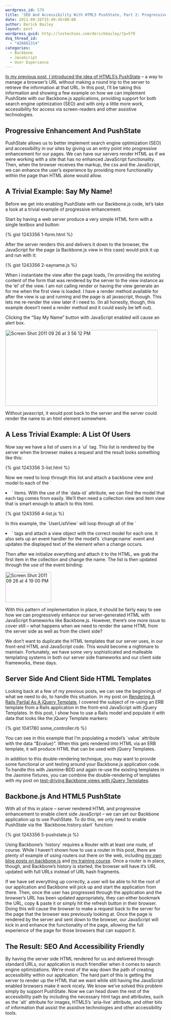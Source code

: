 ```yaml
---
wordpress_id: 579
title: 'SEO And Accessibility With HTML5 PushState, Part 2: Progressive Enhancement With Backbone.js'
date: 2011-09-26T15:49:45+00:00
author: Derick Bailey
layout: post
wordpress_guid: http://lostechies.com/derickbailey/?p=579
dsq_thread_id:
  - "426661314"
categories:
  - Backbone
  - JavaScript
  - User Experience
---
```

[In my previous post, I introduced the idea of HTML5&#8217;s PushState](https://lostechies.com/derickbailey/2011/09/26/seo-and-accessibility-with-html5-pushstate-part-1-introducing-pushstate/) &#8211; a way to manage a browser&#8217;s URL without making a round trip to the server to retrieve the information at that URL. In this post, I&#8217;ll be taking this information and showing a few example on how we can implement PushState with our Backbone.js applications, providing support for both search engine optimization (SEO) and with only a little more work, accessibility for access via screen-readers and other assistive technologies.

## Progressive Enhancement And PushState

PushState allows us to better implement search engine optimization (SEO) and accessibility in our sites by giving us an entry point into progressive enhancement for our pages. We can have our servers render HTML as if we were working with a site that has no enhanced JavaScript functionality. Then, when the browser receives the markup, the css and the JavaScript, we can enhance the user&#8217;s experience by providing more functionality within the page than HTML alone would allow.

## A Trivial Example: Say My Name!

Before we get into enabling PushState with our Backbone.js code, let&#8217;s take a look at a trivial example of progressive enhancement.

Start by having a web server produce a very simple HTML form with a single textbox and button:

{% gist 1243356 1-form.html %}

After the server renders this and delivers it down to the browser, the JavaScript for the page (a Backbone.js view in this case) would pick it up and run with it:

{% gist 1243356 2-sayname.js %}

When i instantiate the view after the page loads, I&#8217;m providing the existing content of the form that was rendered by the server to the view instance as the &#8216;el&#8217; of the view. I am not calling render or having the view generate an for me when the first view is loaded. I have a render method available for after the view is up and running and the page is all javascript, though. This lets me re-render the view later if i need to. (In all honestly, though, this example doesn&#8217;t need a render method and it could easily be left out).

Clicking the &#8220;Say My Name&#8221; button with JavaScript enabled will cause an alert box.

<img title="Screen Shot 2011-09-26 at 3.56.12 PM.png" src="https://lostechies.com/content/derickbailey/uploads/2011/09/Screen-Shot-2011-09-26-at-3.56.12-PM.png" border="0" alt="Screen Shot 2011 09 26 at 3 56 12 PM" width="479" height="238" />

Without javascript, it would post back to the server and the server could render the name to an html element somewhere.

## A Less Trivial Example: A List Of Users

Now say we have a list of users in a \`ul\` tag. This list is rendered by the server when the browser makes a request and the result looks something like this:

{% gist 1243356 3-list.html %}

Now we need to loop through this list and attach a backbone view and model to each of the \`<li>\` items. With the use of the \`data-id\` attribute, we can find the model that each tag comes from easily. We&#8217;ll then need a collection view and item view that is smart enough to attach to this html.

{% gist 1243356 4-list.js %}

In this example, the \`UserListView\` will loop through all of the \`<li>\` tags and attach a view object with the correct model for each one. It also sets up an event handler for the model&#8217;s \`change:name\` event and updates the displayed text of the element when a change occurs.

Then after we initialize everything and attach it to the HTML, we grab the first item in the collection and change the name. The list is then updated through the use of the event binding:

<img title="Screen Shot 2011-09-26 at 4.19.00 PM.png" src="https://lostechies.com/content/derickbailey/uploads/2011/09/Screen-Shot-2011-09-26-at-4.19.00-PM.png" border="0" alt="Screen Shot 2011 09 26 at 4 19 00 PM" width="144" height="95" />

With this pattern of implementation in place, it should be fairly easy to see how we can progressively enhance our server-generated HTML with JavaScript frameworks like Backbone.js. However, there&#8217;s one more issue to cover still &#8211; what happens when we need to render the same HTML from the server side as well as from the client side?

We don&#8217;t want to duplicate the HTML templates that our server uses, in our front-end HTML and JavaScript code. This would become a nightmare to maintain. Fortunately, we have some very sophisticated and malleable templating systems in both our server side frameworks and our client side frameworks, these days.

## Server Side And Client Side HTML Templates

Looking back at a few of my previous posts, we can see the beginnings of what we need to do, to handle this situation. In my post on [Rendering A Rails Partial As A jQuery Template](https://lostechies.com/derickbailey/2011/06/22/rendering-a-rails-partial-as-a-jquery-template/), I covered the subject of re-using an ERB template from a Rails application in the front-end JavaScript with jQuery Templates. In this post, I show how to use a Rails model and populate it with data that looks like the jQuery Template markers:

{% gist 1041780 some_controller.rb %}

You can see in this example that I&#8217;m populating a model&#8217;s \`value\` attribute with the data &#8220;${value}&#8221;. When this gets rendered into HTML via an ERB template, it will produce HTML that can be used with jQuery Templates.

In addition to this double-rendering technique, you may want to provide some functional or unit testing around your Backbone.js application code. To handle this with Jasmine-BDD and again re-use the existing templates in the Jasmine fixtures, you can combine the double-rendering of templates with my post on [test-driving Backbone views with jQuery Templates](https://lostechies.com/derickbailey/2011/09/06/test-driving-backbone-views-with-jquery-templates-the-jasmine-gem-and-jasmine-jquery/).

## Backbone.js And HTML5 PushState

With all of this in place &#8211; server rendered HTML and progressive enhancement to enable client side JavaScript &#8211; we can set our Backbone application up to use PushState. To do this, we only need to enable PushState via the \`Backbone.history.start\` function:

{% gist 1243356 5-pushstate.js %}

Using Backbone&#8217;s \`history\` requires a Router with at least one route, of course. While I haven&#8217;t shown how to use a router in this post, there are plenty of example of using routers out there on the web, including [my own blog posts on backbone.js](https://lostechies.com/derickbailey/category/backbone/) and [my training course](http://backbonetraining.net). Once a router is in place, though, and Backbone&#8217;s history is started, the browser will have it&#8217;s URL updated with full URLs instead of URL hash fragments.

If we have set everything up correctly, a user will be able to hit the root of our application and Backbone will pick up and start the application from there. Then, once the user has progressed through the application and the browser&#8217;s URL has been updated appropriately, they can either bookmark the URL, copy & paste it or simply hit the refresh button in their browser. Doing this will cause the browser to make a request back to the server for the page that the browser was previously looking at. Once the page is rendered by the server and sent down to the browser, our JavaScript will kick in and enhance the functionality of the page, allowing the full experience of the page for those browsers that can support it.

## The Result: SEO And Accessibility Friendly

By having the server side HTML rendered for us and delivered through standard URLs, our application is much friendlier when it comes to search engine optimizations. We&#8217;re most of the way down the path of creating accessibility within our application. The hard part of this is getting the server to render up the HTML that we want while still having the JavaScript enabled browsers make it work nicely. We know we&#8217;ve solved this problem simply by support PushState. Now we can head down the rest of the accessibility path by including the necessary html tags and attributes, such as the \`alt\` attribute for images, HTML5&#8217;s \`aria-live\` attribute, and other bits of information that assist the assistive technologies and other accessibility tools.
